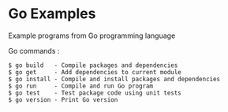 # Go Examples

Example programs from Go programming language

Go commands :

```console
$ go build   - Compile packages and dependencies
$ go get     - Add dependencies to current module
$ go install - Compile and install packages and dependencies
$ go run     - Compile and run Go program
$ go test    - Test package code using unit tests
$ go version - Print Go version
```
